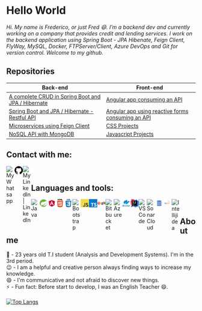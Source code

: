 # Hello World

*Hi. My name is Frederico, or just Fred 😄. I’m a backend dev and currently working on a company that provides credit and lending services. I work on the backend application using Spring Boot - JPA Hibenate, Feign Client, FlyWay, MySQL, Docker, FTPServer/Client, Azure DevOps and Git for version control. Welcome to my github.*

## Repositories

Back-end | Front-end
------------ | -------------
[A complete CRUD in Spring Boot and JPA / Hibernate](https://github.com/fred1895/cursomvc)| [Angular app consuming an API](https://github.com/fred1895/angular-clientes-app)
[Spring Boot and JPA / Hibernate - Restful API](https://github.com/fred1895/spring-angular-clientes_project)| [Angular app using reactive forms consuming an API](https://github.com/fred1895/front-agenda-angular)
[Microservices using Feign Client](https://github.com/fred1895/feign-client-viacep)| [CSS Projects](https://github.com/fred1895/css_study)
[NoSQL API with MongoDB](https://github.com/fred1895/mongodb-springboot)| [Javascript Projects](https://github.com/fred1895/js_study)


## Contact with me:

[<img align="left" alt="MyWhatsapp" width="22px" src="https://cdn.pixabay.com/photo/2015/08/03/13/58/soon-873316__340.png" />][whatsapp]
[<img align="left" alt="MyGitHub | GitHub" width="22px" src="logos/github.svg?raw=true" />][github]
[<img align="left" alt="MyLinkedIn | LinkedIn" width="22px" src="https://cdn.pixabay.com/photo/2017/08/22/11/56/linked-in-2668700_960_720.png" />][linkedin]

<br>

## Languages and tools:

[<img align="left" alt="Java" width="22px" src="https://help.crossbrowsertesting.com/wp-content/uploads/2017/08/java-logo-large.png" />][java]
[<img align="left" alt="Spring Boot" width="22px" src="https://raw.githubusercontent.com/github/explore/80688e429a7d4ef2fca1e82350fe8e3517d3494d/topics/spring-boot/spring-boot.png" />][spring]
[<img align="left" alt="Angular" width="22px" src="https://raw.githubusercontent.com/github/explore/80688e429a7d4ef2fca1e82350fe8e3517d3494d/topics/angular/angular.png" />][angular]
[<img align="left" alt="HTML" width="22px" src="https://raw.githubusercontent.com/github/explore/80688e429a7d4ef2fca1e82350fe8e3517d3494d/topics/html/html.png" />][html]
[<img align="left" alt="CSS" width="22px" src="https://raw.githubusercontent.com/github/explore/80688e429a7d4ef2fca1e82350fe8e3517d3494d/topics/css/css.png" />][css]
[<img align="left" alt="Bootstrap" width="22px" src="https://getbootstrap.com/docs/4.0/assets/brand/bootstrap-social-logo.png" />][bootstrap]
[<img align="left" alt="Javascript" width="22px" src="https://raw.githubusercontent.com/github/explore/80688e429a7d4ef2fca1e82350fe8e3517d3494d/topics/javascript/javascript.png" />][javascript]
[<img align="left" alt="Typescript" width="22px" src="https://raw.githubusercontent.com/github/explore/80688e429a7d4ef2fca1e82350fe8e3517d3494d/topics/typescript/typescript.png" />][typescript]
[<img align="left" alt="Git" width="22px" src="https://raw.githubusercontent.com/github/explore/80688e429a7d4ef2fca1e82350fe8e3517d3494d/topics/git/git.png" />][git]
[<img align="left" alt="Bitbucket" width="22px" src="https://img.favpng.com/7/19/23/bitbucket-computer-software-github-clip-art-png-favpng-13fqKUGpzmm6QU1XDrv1VcZrA_t.jpg" />][bitbucket]
[<img align="left" alt="Azure" width="22px" src="https://img.stackshare.io/service/4313/XNKktHjN_400x400.png" />][azure]
[<img align="left" alt="Docker" width="22px" src="https://raw.githubusercontent.com/github/explore/80688e429a7d4ef2fca1e82350fe8e3517d3494d/topics/docker/docker.png" />][docker]
[<img align="left" alt="Intellijidea" width="22px" src="logos/intellij.jpg?raw=true" />][intellij]
[<img align="left" alt="VS Code" width="22px" src="https://miro.medium.com/max/400/0*yhgQ3dyb17qTLg__.jpg" />][vscode]
[<img align="left" alt="SonarCloud" width="22px" src="https://pbs.twimg.com/profile_images/955394530806829056/LC7DAYM3_400x400.jpg" />][sonarcloud]
[<img align="left" alt="SQL" width="22px" src="https://raw.githubusercontent.com/github/explore/80688e429a7d4ef2fca1e82350fe8e3517d3494d/topics/sql/sql.png" />][sql]
[<img align="left" alt="Intellijidea" width="22px" src="logos/mysql.svg?raw=true" />][mysql]
[<img align="left" alt="Intellijidea" width="22px" src="https://upload.wikimedia.org/wikipedia/commons/thumb/2/29/Postgresql_elephant.svg/1200px-Postgresql_elephant.svg.png" />][postgresql]

<br>

## About me
  💬 - 23 years old T.I student (Analysis and Development Systems). I'm in the 3rd period.
 </br>
 😉 - I am a helpful and creative person always finding ways to increase my knowledge. 
 <br>
 😄 - I'm communicative and not afraid to discover new things.
 </br>
 ⚡ - Fun fact: Before start to develop, I was an English Teacher 😄.
 </br></br>
 [![Top Langs](https://github-readme-stats.vercel.app/api/top-langs/?username=fred1895&layout=compact)](https://github.com/fred1895?tab=repositories)

[whatsapp]: https://api.whatsapp.com/send?phone=5522988496738
[linkedin]: https://www.linkedin.com/in/frederico-almeida-860b6814b/
[github]: https://github.com/fred1895?tab=repositories
[java]: https://www.java.com/
[spring]: https://spring.io/projects/spring-boot
[angular]: https://angular.io/
[html]: https://developer.mozilla.org/pt-BR/docs/Web/HTML
[css]: https://www.w3.org/Style/CSS/Overview.en.html
[javascript]: https://www.javascript.com/
[typescript]: https://www.typescriptlang.org/
[git]: https://github.com
[bitbucket]: https://bitbucket.org/product/
[azure]: https://azure.microsoft.com/
[docker]: https://www.docker.com/
[intellij]: https://www.jetbrains.com/pt-br/idea/
[vscode]: https://code.visualstudio.com/
[sonarcloud]: https://sonarcloud.io/
[bootstrap]: https://getbootstrap.com/
[sql]: https://www.w3schools.com/sql/
[mysql]: https://www.mysql.com/
[postgresql]: https://www.postgresql.org/

<!--
**fred1895/fred1895** is a ✨ _special_ ✨ repository because its `README.md` (this file) appears on your GitHub profile.

Here are some ideas to get you started:


- 🌱 I’m currently learning ...
- 👯 I’m looking to collaborate on ...
- 🤔 I’m looking for help with ...
- 💬 Ask me about ...
- 📫 How to reach me: ...
- 😄 Pronouns: ...
- ⚡ Fun fact: ...
-->
